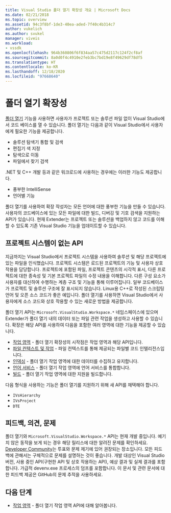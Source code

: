 ```yaml
---
title: Visual Studio 폴더 열기 확장성 개요 | Microsoft Docs
ms.date: 02/21/2018
ms.topic: overview
ms.assetid: 94c3f8bf-1de3-40ea-aded-7f40c4b314c7
author: vukelich
ms.author: svukel
manager: viveis
ms.workload:
- vssdk
ms.openlocfilehash: 964b360806f6f834aa57c475d2117c124f2cf8af
ms.sourcegitcommit: 8a0d0f4c4910e2feb3bc7bd19e8f49629df78df5
ms.translationtype: HT
ms.contentlocale: ko-KR
ms.lasthandoff: 12/18/2020
ms.locfileid: "97668640"
---
```

# <a name="open-folder-extensibility"></a>폴더 열기 확장성

[폴더 열기](../ide/develop-code-in-visual-studio-without-projects-or-solutions.md) 기능을 사용하면 사용자가 프로젝트 또는 솔루션 파일 없이 Visual Studio에서 코드 베이스를 열 수 있습니다. 폴더 열기는 다음과 같이 Visual Studio에서 사용자에게 필요한 기능을 제공합니다.

* 솔루션 탐색기 통합 및 검색
* 편집기 색 지정
* 탐색으로 이동
* 파일에서 찾기 검색

.NET 및 C++ 개발 등과 같은 워크로드에 사용하는 경우에는 이러한 기능도 제공합니다.

* 풍부한 IntelliSense
* 언어별 기능

폴더 열기를 사용하여 확장 작성자는 모든 언어에 대한 풍부한 기능을 만들 수 있습니다. 사용자의 코드베이스에 있는 모든 파일에 대한 빌드, 디버깅 및 기호 검색을 지원하는 API가 있습니다. 현재 Extender는 프로젝트 또는 솔루션을 백업하지 않고 코드를 이해할 수 있도록 기존 Visual Studio 기능을 업데이트할 수 있습니다.

## <a name="an-api-without-project-systems"></a>프로젝트 시스템이 없는 API

지금까지는 Visual Studio에서 프로젝트 시스템을 사용하여 솔루션 및 해당 프로젝트에 있는 파일을 인식했습니다. 프로젝트 시스템은 로드된 프로젝트의 기능 및 사용자 상호 작용을 담당합니다. 프로젝트에 포함된 파일, 프로젝트 콘텐츠의 시각적 표시, 다른 프로젝트에 대한 종속성 및 기본 프로젝트 파일의 수정 내용을 이해합니다. 다른 구성 요소가 사용자를 대신하여 수행하는 계층 구조 및 기능을 통해 이루어집니다. 일부 코드베이스가 프로젝트 및 솔루션 구조에 잘 표시되지 않습니다. Linux용 C++로 작성된 스크립팅 언어 및 오픈 소스 코드가 좋은 예입니다. 폴더 열기를 사용하면 Visual Studio에서 사용자에게 소스 코드와 상호 작용할 수 있는 새로운 방법을 제공합니다.

폴더 열기 API는 `Microsoft.VisualStudio.Workspace.*` 네임스페이스에 있으며 Extender가 폴더 열기 내의 데이터 또는 파일 관련 작업을 생성하고 사용할 수 있습니다. 확장은 해당 API를 사용하여 다음을 포함한 여러 영역에 대한 기능을 제공할 수 있습니다.

- [작업 영역](workspaces.md) - 폴더 열기 확장성의 시작점은 작업 영역과 해당 API입니다.
- [파일 컨텍스트 및 작업](workspace-file-contexts.md) - 파일 컨텍스트를 통해 제공되는 파일별 코드 인텔리전스입니다.
- [인덱싱](workspace-indexing.md) - 폴더 열기 작업 영역에 대한 데이터를 수집하고 유지합니다.
- [언어 서비스](workspace-language-services.md) - 폴더 열기 작업 영역에 언어 서비스를 통합합니다.
- [빌드](workspace-build.md) - 폴더 열기 작업 영역에 대한 지원을 빌드합니다.

다음 형식을 사용하는 기능은 폴더 열기를 지원하기 위해 새 API를 채택해야 합니다.

- `IVsHierarchy`
- `IVsProject`
- `DTE`

## <a name="feedback-comments-issues"></a>피드백, 의견, 문제

폴더 열기와 `Microsoft.VisualStudio.Workspace.*` API는 현재 개발 중입니다. 예기치 않은 동작을 보게 되는 경우 해당 릴리스에 대한 알려진 문제를 확인하세요. [Developer Community](https://aka.ms/feedback/suggest?space=8)는 투표와 문제 제기에 있어 권장되는 장소입니다. 모든 피드백에 관해서는 구체적으로 문제를 설명하는 것이 좋습니다. 개발 대상인 Visual Studio 버전, 사용 중인 API(구현한 API 및 상호 작용하는 API), 예상 결과 및 실제 결과를 포함합니다. 가급적 devenv.exe 프로세스의 덤프를 포함합니다. 이 문서 및 관련 문서에 대한 피드백 제공은 GitHub의 문제 추적을 사용하세요.

## <a name="next-steps"></a>다음 단계

* [작업 영역](workspaces.md) - 폴더 열기 작업 영역 API에 대해 알아봅니다.